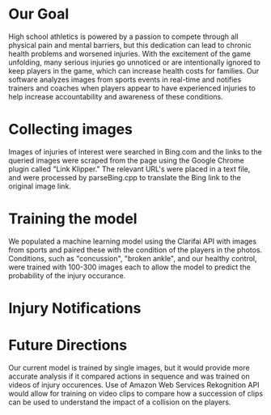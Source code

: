 # Our Goal
High school athletics is powered by a passion to compete through all physical pain and mental barriers, but this dedication can lead to chronic health problems and worsened injuries.  With the excitement of the game unfolding, many serious injuries go unnoticed or are intentionally ignored to keep players in the game, which can increase health costs for families. Our software analyzes images from sports events in real-time and notifies trainers and coaches when players appear to have experienced injuries to help increase accountability and awareness of these conditions.

# Collecting images 
Images of injuries of interest were searched in Bing.com and the links to the queried images were scraped from the page using the Google Chrome plugin called "Link Klipper."  The relevant URL's were placed in a text file, and were processed by parseBing.cpp to translate the Bing link to the original image link.

# Training the model
We populated a machine learning model using the Clarifai API with images from sports and paired these with the condition of the players in the photos.  Conditions, such as "concussion", "broken ankle", and our healthy control, were trained with 100-300 images each to allow the model to predict the probability of the injury occurance.

# Injury Notifications


# Future Directions
Our current model is trained by single images, but it would provide more accurate analysis if it compared actions in sequence and was trained on videos of injury occurences.  Use of Amazon Web Services Rekognition API would allow for training on video clips to compare how a succession of clips can be used to understand the impact of a collision on the players.
